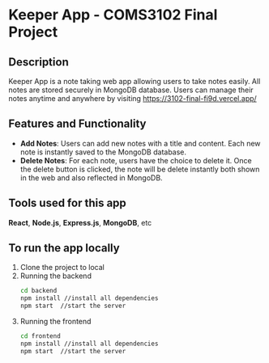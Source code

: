 # Keeper App - COMS3102 Final Project

## Description
Keeper App is a note taking web app allowing users to take notes easily. All notes are stored securely in MongoDB database. Users can manage their notes anytime and anywhere by visiting https://3102-final-fi9d.vercel.app/

## Features and Functionality
- **Add Notes**: Users can add new notes with a title and content. Each new note is instantly saved to the MongoDB database.
- **Delete Notes**: For each note, users have the choice to delete it. Once the delete button is clicked, the note will be delete instantly both shown in the web and also reflected in MongoDB.

## Tools used for this app
**React**, **Node.js**, **Express.js**, **MongoDB**, etc

## To run the app locally
1. Clone the project to local
2. Running the backend
   ```bash
   cd backend
   npm install //install all dependencies
   npm start  //start the server
3. Running the frontend
    ```bash
    cd frontend
    npm install //install all dependencies
    npm start  //start the server
